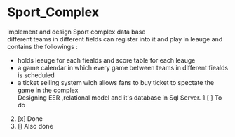 # Sport_Complex
implement and design Sport complex data base <br />
different teams in different fields can register into it and play in leauge and contains the followings :<br />
- holds leauge for each fiealds and score table for each leauge<br />
- a game calendar in which every game between teams in different fiealds is scheduled<br />
- a ticket selling system wich allows fans to buy ticket to spectate the game in the complex<br />
Designing EER ,relational model and it's database in Sql Server.
1.[ ] To do<br />
2. [x] Done<br />
3. [] Also done<br />

